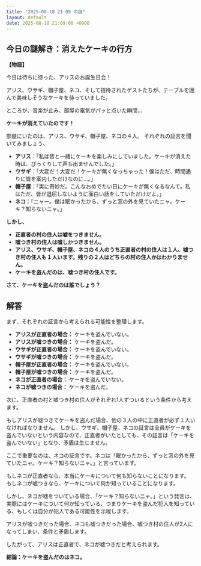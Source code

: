 ```yaml
---
title: "2025-08-18 21:09 の謎"
layout: default
date: 2025-08-18 21:09:00 +0900
---
```

## 今日の謎解き：消えたケーキの行方

**【物語】**

今日は待ちに待った、アリスのお誕生日会！

アリス、ウサギ、帽子屋、ネコ、そして招待されたゲストたちが、テーブルを囲んで美味しそうなケーキを待っていました。

ところが、音楽が止み、部屋の電気がパッと点いた瞬間…

**ケーキが消えていたのです！**

部屋にいたのは、アリス、ウサギ、帽子屋、ネコの４人。
それぞれの証言を聞いてみましょう。

*   **アリス**：「私は皆と一緒にケーキを楽しみにしていました。ケーキが消えた時は、びっくりして声も出ませんでした。」
*   **ウサギ**：「大変だ！大変だ！ケーキが無くなっちゃった！僕はただ、時間通りに皆を案内しただけなのに…。」
*   **帽子屋**：「実に奇妙だ。こんなおめでたい日にケーキが無くなるなんて。私はただ、皆が退屈しないように面白い話をしていただけだよ。」
*   **ネコ**：「ニャー。僕は眠かったから、ずっと窓の外を見ていたニャ。ケーキ？知らないニャ。」

**しかし、**

*   **正直者の村の住人は嘘をつきません。**
*   **嘘つき村の住人は嘘しかつきません。**
*   **アリス、ウサギ、帽子屋、ネコの４人のうち正直者の村の住人は１人、嘘つき村の住人も１人います。残りの２人はどちらの村の住人かはわかりません。**
*   **ケーキを盗んだのは、嘘つき村の住人です。**

**さて、ケーキを盗んだのは誰でしょう？**

## 解答

まず、それぞれの証言から考えられる可能性を整理します。

*   **アリスが正直者の場合：** ケーキを盗んでいない。
*   **アリスが嘘つきの場合：** ケーキを盗んだ。
*   **ウサギが正直者の場合：** ケーキを盗んでいない。
*   **ウサギが嘘つきの場合：** ケーキを盗んだ。
*   **帽子屋が正直者の場合：** ケーキを盗んでいない。
*   **帽子屋が嘘つきの場合：** ケーキを盗んだ。
*   **ネコが正直者の場合：** ケーキを盗んでいない。
*   **ネコが嘘つきの場合：** ケーキを盗んだ。

次に、正直者の村と嘘つき村の住人がそれぞれ1人ずついるという条件から考えます。

もしアリスが嘘つきでケーキを盗んだ場合、他の３人の中に正直者が必ず１人いなければなりません。
しかし、ウサギ、帽子屋、ネコの証言は全員がケーキを盗んでいないという内容なので、正直者がいたとしても、その証言は「ケーキを盗んでいない」となり、矛盾は生じません。

ここで重要なのは、ネコの証言です。ネコは「眠かったから、ずっと窓の外を見ていたニャ。ケーキ？知らないニャ。」と言っています。

もしネコが正直者なら、本当にケーキについて何も知らないことになります。
もしネコが嘘つきなら、ケーキについて何か知っていることになります。

しかし、ネコが嘘をついている場合、「ケーキ？知らないニャ。」という発言は、実際にはケーキについて何か知っている、つまりケーキを盗んだ犯人を知っている、もしくは自分が犯人である可能性を示唆します。

アリスが嘘つきだった場合、ネコも嘘つきだった場合、嘘つき村の住人が2人になってしまい、条件と矛盾します。

したがって、アリスは正直者で、ネコが嘘つきだと考えられます。

**結論：ケーキを盗んだのはネコ。**
